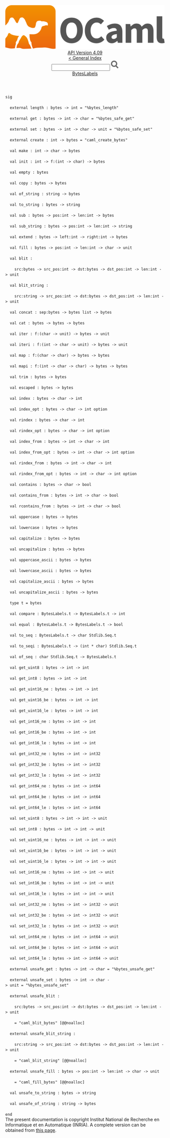 <!-- ((! set title API !)) ((! set documentation !)) ((! set api !)) ((! set nobreadcrumb !)) -->
<div class="api"><header><nav class="toc brand"><a class="brand" href="https://ocaml.org/"><img src="colour-logo-gray.svg" class="svg" alt="OCaml"></a></nav><nav class="toc"><div class="toc_version"><a href="/docs" id="version-select">API Version 4.09</a></div><a href="index.html">&lt; General Index</a><div class="api_search"><input type="text" name="apisearch" id="api_search" oninput="mySearch(false);" onkeypress="this.oninput();" onclick="this.oninput();" onpaste="this.oninput();">
<img src="search_icon.svg" alt="Search" class="svg" onclick="mySearch(false)"></div>
<div id="search_results"></div><div class="toc_title"><a href="BytesLabels.html">BytesLabels</a></div><ul></ul></nav></header>
<code class="code"><span class="keyword">sig</span><br>
&nbsp;&nbsp;<span class="keyword">external</span>&nbsp;length&nbsp;:&nbsp;bytes&nbsp;<span class="keywordsign">-&gt;</span>&nbsp;int&nbsp;=&nbsp;<span class="string">"%bytes_length"</span><br>
&nbsp;&nbsp;<span class="keyword">external</span>&nbsp;get&nbsp;:&nbsp;bytes&nbsp;<span class="keywordsign">-&gt;</span>&nbsp;int&nbsp;<span class="keywordsign">-&gt;</span>&nbsp;char&nbsp;=&nbsp;<span class="string">"%bytes_safe_get"</span><br>
&nbsp;&nbsp;<span class="keyword">external</span>&nbsp;set&nbsp;:&nbsp;bytes&nbsp;<span class="keywordsign">-&gt;</span>&nbsp;int&nbsp;<span class="keywordsign">-&gt;</span>&nbsp;char&nbsp;<span class="keywordsign">-&gt;</span>&nbsp;unit&nbsp;=&nbsp;<span class="string">"%bytes_safe_set"</span><br>
&nbsp;&nbsp;<span class="keyword">external</span>&nbsp;create&nbsp;:&nbsp;int&nbsp;<span class="keywordsign">-&gt;</span>&nbsp;bytes&nbsp;=&nbsp;<span class="string">"caml_create_bytes"</span><br>
&nbsp;&nbsp;<span class="keyword">val</span>&nbsp;make&nbsp;:&nbsp;int&nbsp;<span class="keywordsign">-&gt;</span>&nbsp;char&nbsp;<span class="keywordsign">-&gt;</span>&nbsp;bytes<br>
&nbsp;&nbsp;<span class="keyword">val</span>&nbsp;init&nbsp;:&nbsp;int&nbsp;<span class="keywordsign">-&gt;</span>&nbsp;f:(int&nbsp;<span class="keywordsign">-&gt;</span>&nbsp;char)&nbsp;<span class="keywordsign">-&gt;</span>&nbsp;bytes<br>
&nbsp;&nbsp;<span class="keyword">val</span>&nbsp;empty&nbsp;:&nbsp;bytes<br>
&nbsp;&nbsp;<span class="keyword">val</span>&nbsp;copy&nbsp;:&nbsp;bytes&nbsp;<span class="keywordsign">-&gt;</span>&nbsp;bytes<br>
&nbsp;&nbsp;<span class="keyword">val</span>&nbsp;of_string&nbsp;:&nbsp;string&nbsp;<span class="keywordsign">-&gt;</span>&nbsp;bytes<br>
&nbsp;&nbsp;<span class="keyword">val</span>&nbsp;to_string&nbsp;:&nbsp;bytes&nbsp;<span class="keywordsign">-&gt;</span>&nbsp;string<br>
&nbsp;&nbsp;<span class="keyword">val</span>&nbsp;sub&nbsp;:&nbsp;bytes&nbsp;<span class="keywordsign">-&gt;</span>&nbsp;pos:int&nbsp;<span class="keywordsign">-&gt;</span>&nbsp;len:int&nbsp;<span class="keywordsign">-&gt;</span>&nbsp;bytes<br>
&nbsp;&nbsp;<span class="keyword">val</span>&nbsp;sub_string&nbsp;:&nbsp;bytes&nbsp;<span class="keywordsign">-&gt;</span>&nbsp;pos:int&nbsp;<span class="keywordsign">-&gt;</span>&nbsp;len:int&nbsp;<span class="keywordsign">-&gt;</span>&nbsp;string<br>
&nbsp;&nbsp;<span class="keyword">val</span>&nbsp;extend&nbsp;:&nbsp;bytes&nbsp;<span class="keywordsign">-&gt;</span>&nbsp;left:int&nbsp;<span class="keywordsign">-&gt;</span>&nbsp;right:int&nbsp;<span class="keywordsign">-&gt;</span>&nbsp;bytes<br>
&nbsp;&nbsp;<span class="keyword">val</span>&nbsp;fill&nbsp;:&nbsp;bytes&nbsp;<span class="keywordsign">-&gt;</span>&nbsp;pos:int&nbsp;<span class="keywordsign">-&gt;</span>&nbsp;len:int&nbsp;<span class="keywordsign">-&gt;</span>&nbsp;char&nbsp;<span class="keywordsign">-&gt;</span>&nbsp;unit<br>
&nbsp;&nbsp;<span class="keyword">val</span>&nbsp;blit&nbsp;:<br>
&nbsp;&nbsp;&nbsp;&nbsp;src:bytes&nbsp;<span class="keywordsign">-&gt;</span>&nbsp;src_pos:int&nbsp;<span class="keywordsign">-&gt;</span>&nbsp;dst:bytes&nbsp;<span class="keywordsign">-&gt;</span>&nbsp;dst_pos:int&nbsp;<span class="keywordsign">-&gt;</span>&nbsp;len:int&nbsp;<span class="keywordsign">-&gt;</span>&nbsp;unit<br>
&nbsp;&nbsp;<span class="keyword">val</span>&nbsp;blit_string&nbsp;:<br>
&nbsp;&nbsp;&nbsp;&nbsp;src:string&nbsp;<span class="keywordsign">-&gt;</span>&nbsp;src_pos:int&nbsp;<span class="keywordsign">-&gt;</span>&nbsp;dst:bytes&nbsp;<span class="keywordsign">-&gt;</span>&nbsp;dst_pos:int&nbsp;<span class="keywordsign">-&gt;</span>&nbsp;len:int&nbsp;<span class="keywordsign">-&gt;</span>&nbsp;unit<br>
&nbsp;&nbsp;<span class="keyword">val</span>&nbsp;concat&nbsp;:&nbsp;sep:bytes&nbsp;<span class="keywordsign">-&gt;</span>&nbsp;bytes&nbsp;list&nbsp;<span class="keywordsign">-&gt;</span>&nbsp;bytes<br>
&nbsp;&nbsp;<span class="keyword">val</span>&nbsp;cat&nbsp;:&nbsp;bytes&nbsp;<span class="keywordsign">-&gt;</span>&nbsp;bytes&nbsp;<span class="keywordsign">-&gt;</span>&nbsp;bytes<br>
&nbsp;&nbsp;<span class="keyword">val</span>&nbsp;iter&nbsp;:&nbsp;f:(char&nbsp;<span class="keywordsign">-&gt;</span>&nbsp;unit)&nbsp;<span class="keywordsign">-&gt;</span>&nbsp;bytes&nbsp;<span class="keywordsign">-&gt;</span>&nbsp;unit<br>
&nbsp;&nbsp;<span class="keyword">val</span>&nbsp;iteri&nbsp;:&nbsp;f:(int&nbsp;<span class="keywordsign">-&gt;</span>&nbsp;char&nbsp;<span class="keywordsign">-&gt;</span>&nbsp;unit)&nbsp;<span class="keywordsign">-&gt;</span>&nbsp;bytes&nbsp;<span class="keywordsign">-&gt;</span>&nbsp;unit<br>
&nbsp;&nbsp;<span class="keyword">val</span>&nbsp;map&nbsp;:&nbsp;f:(char&nbsp;<span class="keywordsign">-&gt;</span>&nbsp;char)&nbsp;<span class="keywordsign">-&gt;</span>&nbsp;bytes&nbsp;<span class="keywordsign">-&gt;</span>&nbsp;bytes<br>
&nbsp;&nbsp;<span class="keyword">val</span>&nbsp;mapi&nbsp;:&nbsp;f:(int&nbsp;<span class="keywordsign">-&gt;</span>&nbsp;char&nbsp;<span class="keywordsign">-&gt;</span>&nbsp;char)&nbsp;<span class="keywordsign">-&gt;</span>&nbsp;bytes&nbsp;<span class="keywordsign">-&gt;</span>&nbsp;bytes<br>
&nbsp;&nbsp;<span class="keyword">val</span>&nbsp;trim&nbsp;:&nbsp;bytes&nbsp;<span class="keywordsign">-&gt;</span>&nbsp;bytes<br>
&nbsp;&nbsp;<span class="keyword">val</span>&nbsp;escaped&nbsp;:&nbsp;bytes&nbsp;<span class="keywordsign">-&gt;</span>&nbsp;bytes<br>
&nbsp;&nbsp;<span class="keyword">val</span>&nbsp;index&nbsp;:&nbsp;bytes&nbsp;<span class="keywordsign">-&gt;</span>&nbsp;char&nbsp;<span class="keywordsign">-&gt;</span>&nbsp;int<br>
&nbsp;&nbsp;<span class="keyword">val</span>&nbsp;index_opt&nbsp;:&nbsp;bytes&nbsp;<span class="keywordsign">-&gt;</span>&nbsp;char&nbsp;<span class="keywordsign">-&gt;</span>&nbsp;int&nbsp;option<br>
&nbsp;&nbsp;<span class="keyword">val</span>&nbsp;rindex&nbsp;:&nbsp;bytes&nbsp;<span class="keywordsign">-&gt;</span>&nbsp;char&nbsp;<span class="keywordsign">-&gt;</span>&nbsp;int<br>
&nbsp;&nbsp;<span class="keyword">val</span>&nbsp;rindex_opt&nbsp;:&nbsp;bytes&nbsp;<span class="keywordsign">-&gt;</span>&nbsp;char&nbsp;<span class="keywordsign">-&gt;</span>&nbsp;int&nbsp;option<br>
&nbsp;&nbsp;<span class="keyword">val</span>&nbsp;index_from&nbsp;:&nbsp;bytes&nbsp;<span class="keywordsign">-&gt;</span>&nbsp;int&nbsp;<span class="keywordsign">-&gt;</span>&nbsp;char&nbsp;<span class="keywordsign">-&gt;</span>&nbsp;int<br>
&nbsp;&nbsp;<span class="keyword">val</span>&nbsp;index_from_opt&nbsp;:&nbsp;bytes&nbsp;<span class="keywordsign">-&gt;</span>&nbsp;int&nbsp;<span class="keywordsign">-&gt;</span>&nbsp;char&nbsp;<span class="keywordsign">-&gt;</span>&nbsp;int&nbsp;option<br>
&nbsp;&nbsp;<span class="keyword">val</span>&nbsp;rindex_from&nbsp;:&nbsp;bytes&nbsp;<span class="keywordsign">-&gt;</span>&nbsp;int&nbsp;<span class="keywordsign">-&gt;</span>&nbsp;char&nbsp;<span class="keywordsign">-&gt;</span>&nbsp;int<br>
&nbsp;&nbsp;<span class="keyword">val</span>&nbsp;rindex_from_opt&nbsp;:&nbsp;bytes&nbsp;<span class="keywordsign">-&gt;</span>&nbsp;int&nbsp;<span class="keywordsign">-&gt;</span>&nbsp;char&nbsp;<span class="keywordsign">-&gt;</span>&nbsp;int&nbsp;option<br>
&nbsp;&nbsp;<span class="keyword">val</span>&nbsp;contains&nbsp;:&nbsp;bytes&nbsp;<span class="keywordsign">-&gt;</span>&nbsp;char&nbsp;<span class="keywordsign">-&gt;</span>&nbsp;bool<br>
&nbsp;&nbsp;<span class="keyword">val</span>&nbsp;contains_from&nbsp;:&nbsp;bytes&nbsp;<span class="keywordsign">-&gt;</span>&nbsp;int&nbsp;<span class="keywordsign">-&gt;</span>&nbsp;char&nbsp;<span class="keywordsign">-&gt;</span>&nbsp;bool<br>
&nbsp;&nbsp;<span class="keyword">val</span>&nbsp;rcontains_from&nbsp;:&nbsp;bytes&nbsp;<span class="keywordsign">-&gt;</span>&nbsp;int&nbsp;<span class="keywordsign">-&gt;</span>&nbsp;char&nbsp;<span class="keywordsign">-&gt;</span>&nbsp;bool<br>
&nbsp;&nbsp;<span class="keyword">val</span>&nbsp;uppercase&nbsp;:&nbsp;bytes&nbsp;<span class="keywordsign">-&gt;</span>&nbsp;bytes<br>
&nbsp;&nbsp;<span class="keyword">val</span>&nbsp;lowercase&nbsp;:&nbsp;bytes&nbsp;<span class="keywordsign">-&gt;</span>&nbsp;bytes<br>
&nbsp;&nbsp;<span class="keyword">val</span>&nbsp;capitalize&nbsp;:&nbsp;bytes&nbsp;<span class="keywordsign">-&gt;</span>&nbsp;bytes<br>
&nbsp;&nbsp;<span class="keyword">val</span>&nbsp;uncapitalize&nbsp;:&nbsp;bytes&nbsp;<span class="keywordsign">-&gt;</span>&nbsp;bytes<br>
&nbsp;&nbsp;<span class="keyword">val</span>&nbsp;uppercase_ascii&nbsp;:&nbsp;bytes&nbsp;<span class="keywordsign">-&gt;</span>&nbsp;bytes<br>
&nbsp;&nbsp;<span class="keyword">val</span>&nbsp;lowercase_ascii&nbsp;:&nbsp;bytes&nbsp;<span class="keywordsign">-&gt;</span>&nbsp;bytes<br>
&nbsp;&nbsp;<span class="keyword">val</span>&nbsp;capitalize_ascii&nbsp;:&nbsp;bytes&nbsp;<span class="keywordsign">-&gt;</span>&nbsp;bytes<br>
&nbsp;&nbsp;<span class="keyword">val</span>&nbsp;uncapitalize_ascii&nbsp;:&nbsp;bytes&nbsp;<span class="keywordsign">-&gt;</span>&nbsp;bytes<br>
&nbsp;&nbsp;<span class="keyword">type</span>&nbsp;t&nbsp;=&nbsp;bytes<br>
&nbsp;&nbsp;<span class="keyword">val</span>&nbsp;compare&nbsp;:&nbsp;<span class="constructor">BytesLabels</span>.t&nbsp;<span class="keywordsign">-&gt;</span>&nbsp;<span class="constructor">BytesLabels</span>.t&nbsp;<span class="keywordsign">-&gt;</span>&nbsp;int<br>
&nbsp;&nbsp;<span class="keyword">val</span>&nbsp;equal&nbsp;:&nbsp;<span class="constructor">BytesLabels</span>.t&nbsp;<span class="keywordsign">-&gt;</span>&nbsp;<span class="constructor">BytesLabels</span>.t&nbsp;<span class="keywordsign">-&gt;</span>&nbsp;bool<br>
&nbsp;&nbsp;<span class="keyword">val</span>&nbsp;to_seq&nbsp;:&nbsp;<span class="constructor">BytesLabels</span>.t&nbsp;<span class="keywordsign">-&gt;</span>&nbsp;char&nbsp;<span class="constructor">Stdlib</span>.<span class="constructor">Seq</span>.t<br>
&nbsp;&nbsp;<span class="keyword">val</span>&nbsp;to_seqi&nbsp;:&nbsp;<span class="constructor">BytesLabels</span>.t&nbsp;<span class="keywordsign">-&gt;</span>&nbsp;(int&nbsp;*&nbsp;char)&nbsp;<span class="constructor">Stdlib</span>.<span class="constructor">Seq</span>.t<br>
&nbsp;&nbsp;<span class="keyword">val</span>&nbsp;of_seq&nbsp;:&nbsp;char&nbsp;<span class="constructor">Stdlib</span>.<span class="constructor">Seq</span>.t&nbsp;<span class="keywordsign">-&gt;</span>&nbsp;<span class="constructor">BytesLabels</span>.t<br>
&nbsp;&nbsp;<span class="keyword">val</span>&nbsp;get_uint8&nbsp;:&nbsp;bytes&nbsp;<span class="keywordsign">-&gt;</span>&nbsp;int&nbsp;<span class="keywordsign">-&gt;</span>&nbsp;int<br>
&nbsp;&nbsp;<span class="keyword">val</span>&nbsp;get_int8&nbsp;:&nbsp;bytes&nbsp;<span class="keywordsign">-&gt;</span>&nbsp;int&nbsp;<span class="keywordsign">-&gt;</span>&nbsp;int<br>
&nbsp;&nbsp;<span class="keyword">val</span>&nbsp;get_uint16_ne&nbsp;:&nbsp;bytes&nbsp;<span class="keywordsign">-&gt;</span>&nbsp;int&nbsp;<span class="keywordsign">-&gt;</span>&nbsp;int<br>
&nbsp;&nbsp;<span class="keyword">val</span>&nbsp;get_uint16_be&nbsp;:&nbsp;bytes&nbsp;<span class="keywordsign">-&gt;</span>&nbsp;int&nbsp;<span class="keywordsign">-&gt;</span>&nbsp;int<br>
&nbsp;&nbsp;<span class="keyword">val</span>&nbsp;get_uint16_le&nbsp;:&nbsp;bytes&nbsp;<span class="keywordsign">-&gt;</span>&nbsp;int&nbsp;<span class="keywordsign">-&gt;</span>&nbsp;int<br>
&nbsp;&nbsp;<span class="keyword">val</span>&nbsp;get_int16_ne&nbsp;:&nbsp;bytes&nbsp;<span class="keywordsign">-&gt;</span>&nbsp;int&nbsp;<span class="keywordsign">-&gt;</span>&nbsp;int<br>
&nbsp;&nbsp;<span class="keyword">val</span>&nbsp;get_int16_be&nbsp;:&nbsp;bytes&nbsp;<span class="keywordsign">-&gt;</span>&nbsp;int&nbsp;<span class="keywordsign">-&gt;</span>&nbsp;int<br>
&nbsp;&nbsp;<span class="keyword">val</span>&nbsp;get_int16_le&nbsp;:&nbsp;bytes&nbsp;<span class="keywordsign">-&gt;</span>&nbsp;int&nbsp;<span class="keywordsign">-&gt;</span>&nbsp;int<br>
&nbsp;&nbsp;<span class="keyword">val</span>&nbsp;get_int32_ne&nbsp;:&nbsp;bytes&nbsp;<span class="keywordsign">-&gt;</span>&nbsp;int&nbsp;<span class="keywordsign">-&gt;</span>&nbsp;int32<br>
&nbsp;&nbsp;<span class="keyword">val</span>&nbsp;get_int32_be&nbsp;:&nbsp;bytes&nbsp;<span class="keywordsign">-&gt;</span>&nbsp;int&nbsp;<span class="keywordsign">-&gt;</span>&nbsp;int32<br>
&nbsp;&nbsp;<span class="keyword">val</span>&nbsp;get_int32_le&nbsp;:&nbsp;bytes&nbsp;<span class="keywordsign">-&gt;</span>&nbsp;int&nbsp;<span class="keywordsign">-&gt;</span>&nbsp;int32<br>
&nbsp;&nbsp;<span class="keyword">val</span>&nbsp;get_int64_ne&nbsp;:&nbsp;bytes&nbsp;<span class="keywordsign">-&gt;</span>&nbsp;int&nbsp;<span class="keywordsign">-&gt;</span>&nbsp;int64<br>
&nbsp;&nbsp;<span class="keyword">val</span>&nbsp;get_int64_be&nbsp;:&nbsp;bytes&nbsp;<span class="keywordsign">-&gt;</span>&nbsp;int&nbsp;<span class="keywordsign">-&gt;</span>&nbsp;int64<br>
&nbsp;&nbsp;<span class="keyword">val</span>&nbsp;get_int64_le&nbsp;:&nbsp;bytes&nbsp;<span class="keywordsign">-&gt;</span>&nbsp;int&nbsp;<span class="keywordsign">-&gt;</span>&nbsp;int64<br>
&nbsp;&nbsp;<span class="keyword">val</span>&nbsp;set_uint8&nbsp;:&nbsp;bytes&nbsp;<span class="keywordsign">-&gt;</span>&nbsp;int&nbsp;<span class="keywordsign">-&gt;</span>&nbsp;int&nbsp;<span class="keywordsign">-&gt;</span>&nbsp;unit<br>
&nbsp;&nbsp;<span class="keyword">val</span>&nbsp;set_int8&nbsp;:&nbsp;bytes&nbsp;<span class="keywordsign">-&gt;</span>&nbsp;int&nbsp;<span class="keywordsign">-&gt;</span>&nbsp;int&nbsp;<span class="keywordsign">-&gt;</span>&nbsp;unit<br>
&nbsp;&nbsp;<span class="keyword">val</span>&nbsp;set_uint16_ne&nbsp;:&nbsp;bytes&nbsp;<span class="keywordsign">-&gt;</span>&nbsp;int&nbsp;<span class="keywordsign">-&gt;</span>&nbsp;int&nbsp;<span class="keywordsign">-&gt;</span>&nbsp;unit<br>
&nbsp;&nbsp;<span class="keyword">val</span>&nbsp;set_uint16_be&nbsp;:&nbsp;bytes&nbsp;<span class="keywordsign">-&gt;</span>&nbsp;int&nbsp;<span class="keywordsign">-&gt;</span>&nbsp;int&nbsp;<span class="keywordsign">-&gt;</span>&nbsp;unit<br>
&nbsp;&nbsp;<span class="keyword">val</span>&nbsp;set_uint16_le&nbsp;:&nbsp;bytes&nbsp;<span class="keywordsign">-&gt;</span>&nbsp;int&nbsp;<span class="keywordsign">-&gt;</span>&nbsp;int&nbsp;<span class="keywordsign">-&gt;</span>&nbsp;unit<br>
&nbsp;&nbsp;<span class="keyword">val</span>&nbsp;set_int16_ne&nbsp;:&nbsp;bytes&nbsp;<span class="keywordsign">-&gt;</span>&nbsp;int&nbsp;<span class="keywordsign">-&gt;</span>&nbsp;int&nbsp;<span class="keywordsign">-&gt;</span>&nbsp;unit<br>
&nbsp;&nbsp;<span class="keyword">val</span>&nbsp;set_int16_be&nbsp;:&nbsp;bytes&nbsp;<span class="keywordsign">-&gt;</span>&nbsp;int&nbsp;<span class="keywordsign">-&gt;</span>&nbsp;int&nbsp;<span class="keywordsign">-&gt;</span>&nbsp;unit<br>
&nbsp;&nbsp;<span class="keyword">val</span>&nbsp;set_int16_le&nbsp;:&nbsp;bytes&nbsp;<span class="keywordsign">-&gt;</span>&nbsp;int&nbsp;<span class="keywordsign">-&gt;</span>&nbsp;int&nbsp;<span class="keywordsign">-&gt;</span>&nbsp;unit<br>
&nbsp;&nbsp;<span class="keyword">val</span>&nbsp;set_int32_ne&nbsp;:&nbsp;bytes&nbsp;<span class="keywordsign">-&gt;</span>&nbsp;int&nbsp;<span class="keywordsign">-&gt;</span>&nbsp;int32&nbsp;<span class="keywordsign">-&gt;</span>&nbsp;unit<br>
&nbsp;&nbsp;<span class="keyword">val</span>&nbsp;set_int32_be&nbsp;:&nbsp;bytes&nbsp;<span class="keywordsign">-&gt;</span>&nbsp;int&nbsp;<span class="keywordsign">-&gt;</span>&nbsp;int32&nbsp;<span class="keywordsign">-&gt;</span>&nbsp;unit<br>
&nbsp;&nbsp;<span class="keyword">val</span>&nbsp;set_int32_le&nbsp;:&nbsp;bytes&nbsp;<span class="keywordsign">-&gt;</span>&nbsp;int&nbsp;<span class="keywordsign">-&gt;</span>&nbsp;int32&nbsp;<span class="keywordsign">-&gt;</span>&nbsp;unit<br>
&nbsp;&nbsp;<span class="keyword">val</span>&nbsp;set_int64_ne&nbsp;:&nbsp;bytes&nbsp;<span class="keywordsign">-&gt;</span>&nbsp;int&nbsp;<span class="keywordsign">-&gt;</span>&nbsp;int64&nbsp;<span class="keywordsign">-&gt;</span>&nbsp;unit<br>
&nbsp;&nbsp;<span class="keyword">val</span>&nbsp;set_int64_be&nbsp;:&nbsp;bytes&nbsp;<span class="keywordsign">-&gt;</span>&nbsp;int&nbsp;<span class="keywordsign">-&gt;</span>&nbsp;int64&nbsp;<span class="keywordsign">-&gt;</span>&nbsp;unit<br>
&nbsp;&nbsp;<span class="keyword">val</span>&nbsp;set_int64_le&nbsp;:&nbsp;bytes&nbsp;<span class="keywordsign">-&gt;</span>&nbsp;int&nbsp;<span class="keywordsign">-&gt;</span>&nbsp;int64&nbsp;<span class="keywordsign">-&gt;</span>&nbsp;unit<br>
&nbsp;&nbsp;<span class="keyword">external</span>&nbsp;unsafe_get&nbsp;:&nbsp;bytes&nbsp;<span class="keywordsign">-&gt;</span>&nbsp;int&nbsp;<span class="keywordsign">-&gt;</span>&nbsp;char&nbsp;=&nbsp;<span class="string">"%bytes_unsafe_get"</span><br>
&nbsp;&nbsp;<span class="keyword">external</span>&nbsp;unsafe_set&nbsp;:&nbsp;bytes&nbsp;<span class="keywordsign">-&gt;</span>&nbsp;int&nbsp;<span class="keywordsign">-&gt;</span>&nbsp;char&nbsp;<span class="keywordsign">-&gt;</span>&nbsp;unit&nbsp;=&nbsp;<span class="string">"%bytes_unsafe_set"</span><br>
&nbsp;&nbsp;<span class="keyword">external</span>&nbsp;unsafe_blit&nbsp;:<br>
&nbsp;&nbsp;&nbsp;&nbsp;src:bytes&nbsp;<span class="keywordsign">-&gt;</span>&nbsp;src_pos:int&nbsp;<span class="keywordsign">-&gt;</span>&nbsp;dst:bytes&nbsp;<span class="keywordsign">-&gt;</span>&nbsp;dst_pos:int&nbsp;<span class="keywordsign">-&gt;</span>&nbsp;len:int&nbsp;<span class="keywordsign">-&gt;</span>&nbsp;unit<br>
&nbsp;&nbsp;&nbsp;&nbsp;=&nbsp;<span class="string">"caml_blit_bytes"</span>&nbsp;[@@noalloc]<br>
&nbsp;&nbsp;<span class="keyword">external</span>&nbsp;unsafe_blit_string&nbsp;:<br>
&nbsp;&nbsp;&nbsp;&nbsp;src:string&nbsp;<span class="keywordsign">-&gt;</span>&nbsp;src_pos:int&nbsp;<span class="keywordsign">-&gt;</span>&nbsp;dst:bytes&nbsp;<span class="keywordsign">-&gt;</span>&nbsp;dst_pos:int&nbsp;<span class="keywordsign">-&gt;</span>&nbsp;len:int&nbsp;<span class="keywordsign">-&gt;</span>&nbsp;unit<br>
&nbsp;&nbsp;&nbsp;&nbsp;=&nbsp;<span class="string">"caml_blit_string"</span>&nbsp;[@@noalloc]<br>
&nbsp;&nbsp;<span class="keyword">external</span>&nbsp;unsafe_fill&nbsp;:&nbsp;bytes&nbsp;<span class="keywordsign">-&gt;</span>&nbsp;pos:int&nbsp;<span class="keywordsign">-&gt;</span>&nbsp;len:int&nbsp;<span class="keywordsign">-&gt;</span>&nbsp;char&nbsp;<span class="keywordsign">-&gt;</span>&nbsp;unit<br>
&nbsp;&nbsp;&nbsp;&nbsp;=&nbsp;<span class="string">"caml_fill_bytes"</span>&nbsp;[@@noalloc]<br>
&nbsp;&nbsp;<span class="keyword">val</span>&nbsp;unsafe_to_string&nbsp;:&nbsp;bytes&nbsp;<span class="keywordsign">-&gt;</span>&nbsp;string<br>
&nbsp;&nbsp;<span class="keyword">val</span>&nbsp;unsafe_of_string&nbsp;:&nbsp;string&nbsp;<span class="keywordsign">-&gt;</span>&nbsp;bytes<br>
<span class="keyword">end</span></code>
<div class="copyright">The present documentation is copyright Institut National de Recherche en Informatique et en Automatique (INRIA). A complete version can be obtained from <a href="http://caml.inria.fr/pub/docs/manual-ocaml/">this page</a>.</div></div>